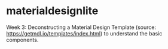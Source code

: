 # materialdesignlite
Week 3: Deconstructing a Material Design Template (source: https://getmdl.io/templates/index.html) to understand the basic components. 
